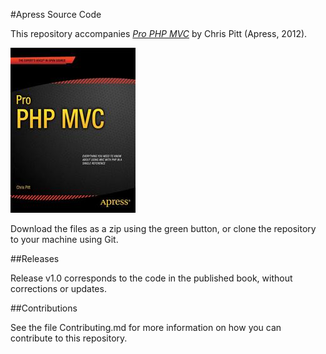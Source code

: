 #Apress Source Code

This repository accompanies [*Pro PHP MVC*](http://www.apress.com/9781430241645) by Chris Pitt (Apress, 2012).

![Cover image](9781430241645.jpg)

Download the files as a zip using the green button, or clone the repository to your machine using Git.

##Releases

Release v1.0 corresponds to the code in the published book, without corrections or updates.

##Contributions

See the file Contributing.md for more information on how you can contribute to this repository.
